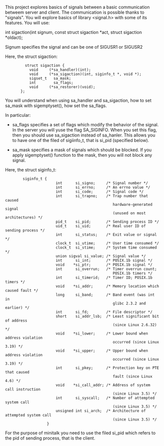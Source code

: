 This project explores basics of signals between a basic communication betweem server and client.
The communication is possible thanks to "signals".
You will explore basics of library <signal.h>
with some of its features.
You will use:

int sigaction(int signum, const struct sigaction *act, struct sigaction *oldact);

Signum specifies the signal and can be one of SIGUSR1 or SIGUSR2

Here, the struct sigaction:

             struct sigaction {
               void     (*sa_handler)(int);
               void     (*sa_sigaction)(int, siginfo_t *, void *);
               sigset_t   sa_mask;
               int        sa_flags;
               void     (*sa_restorer)(void);
           };
  You will understand when using sa_handler and sa_sigaction,
  how to set sa_mask with sigemptyset(), how set the sa_flags.
           
  In particular: 
  - sa_flags specifies a set of flags which modify the behavior of the 
    signal. In the server you will yuse the flag SA_SIGINFO.
    When you set this flag, then you should use sa_sigaction instead
    of sa_hanler. This allows you to have one of the filed of sigiinfo_t,
    that is si_pid (specified below).
    
  - sa_mask specifies a mask of signals  which  should  be  blocked.
    If you apply sigemptyset() function to the mask, then you will not
    block any signal.
            
           
Here, the struct siginfo_t:

            siginfo_t {
                           int      si_signo;     /* Signal number */
                           int      si_errno;     /* An errno value */
                           int      si_code;      /* Signal code */
                           int      si_trapno;    /* Trap number that caused
                                                     hardware-generated signal
                                                     (unused on most architectures) */
                           pid_t    si_pid;       /* Sending process ID */
                           uid_t    si_uid;       /* Real user ID of sending process */
                           int      si_status;    /* Exit value or signal */
                           clock_t  si_utime;     /* User time consumed */
                           clock_t  si_stime;     /* System time consumed */
                           union sigval si_value; /* Signal value */
                           int      si_int;       /* POSIX.1b signal */
                           void    *si_ptr;       /* POSIX.1b signal */
                           int      si_overrun;   /* Timer overrun count;
                                                     POSIX.1b timers */
                           int      si_timerid;   /* Timer ID; POSIX.1b timers */
                           void    *si_addr;      /* Memory location which caused fault */
                           long     si_band;      /* Band event (was int in
                                                     glibc 2.3.2 and earlier) */
                           int      si_fd;        /* File descriptor */
                           short    si_addr_lsb;  /* Least significant bit of address
                                                     (since Linux 2.6.32) */
                           void    *si_lower;     /* Lower bound when address violation
                                                     occurred (since Linux 3.19) */
                           void    *si_upper;     /* Upper bound when address violation
                                                     occurred (since Linux 3.19) */
                           int      si_pkey;      /* Protection key on PTE that caused
                                                     fault (since Linux 4.6) */
                           void    *si_call_addr; /* Address of system call instruction
                                                     (since Linux 3.5) */
                           int      si_syscall;   /* Number of attempted system call
                                                     (since Linux 3.5) */
                           unsigned int si_arch;  /* Architecture of attempted system call
                                                     (since Linux 3.5) */
                       }
  For the purpose of minitalk you need to use the filed si_pid which refers 
  to the pid of sending process, that is the client.
